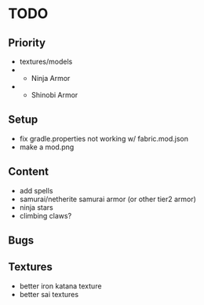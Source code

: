 # TODO

## Priority
- textures/models
- - Ninja Armor
- - Shinobi Armor

## Setup
- fix gradle.properties not working w/ fabric.mod.json
- make a mod.png

## Content
- add spells
- samurai/netherite samurai armor (or other tier2 armor)
- ninja stars
- climbing claws?

## Bugs

## Textures
- better iron katana texture
- better sai textures
